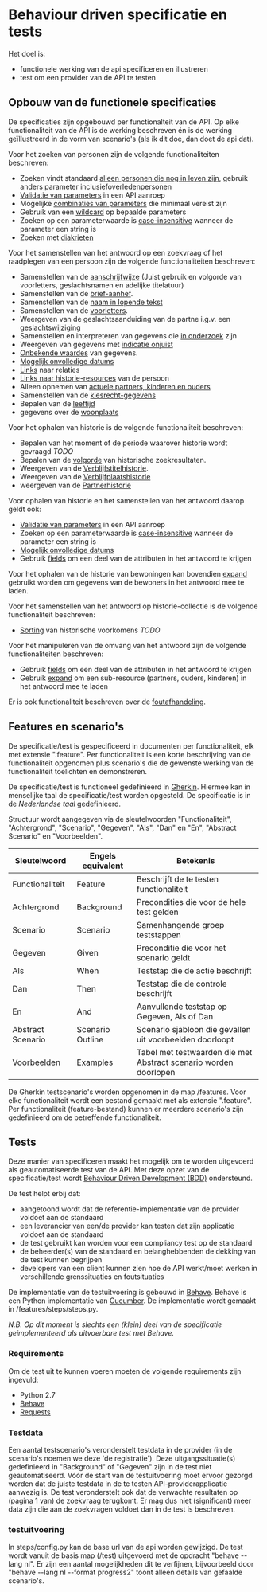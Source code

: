 # Behaviour driven specificatie en tests
Het doel is:
- functionele werking van de api specificeren en illustreren
- test om een provider van de API te testen

## Opbouw van de functionele specificaties
De specificaties zijn opgebouwd per functionalteit van de API. Op elke functionaliteit van de API is de werking beschreven én is de werking geïllustreerd in de vorm van scenario's (als ik dit doe, dan doet de api dat).

Voor het zoeken van personen zijn de volgende functionaliteiten beschreven:
- Zoeken vindt standaard [alleen personen die nog in leven zijn](./overleden_personen.feature), gebruik anders parameter inclusiefoverledenpersonen
- [Validatie van parameters](./parametervalidatie.feature) in een API aanroep
- Mogelijke [combinaties van parameters](./parametercombinaties.feature) die minimaal vereist zijn
- Gebruik van een [wildcard](./wildcard.feature) op bepaalde parameters
- Zoeken op een parameterwaarde is [case-insensitive](./case_insensitive.feature) wanneer de parameter een string is
- Zoeken met [diakrieten](./diakrieten_in_parameter.feature)

Voor het samenstellen van het antwoord op een zoekvraag of het raadplegen van een persoon zijn de volgende functionaliteiten beschreven:
- Samenstellen van de [aanschrijfwijze](./aanschrijfwijze.feature) (Juist gebruik en volgorde van voorletters, geslachtsnamen en adelijke titelatuur)
- Samenstellen van de [brief-aanhef](./aanhef.feature).
- Samenstellen van de [naam in lopende tekst](./gebruik_in_lopende_tekst.feature) 
- Samenstellen van de [voorletters](./voorletters.feature).
- Weergeven van de geslachtsaanduiding van de partne i.g.v. een [geslachtswijziging](./geslachtswijziging.feature)
- Samenstellen en interpreteren van gegevens die [in onderzoek](./in_onderzoek.feature) zijn
- Weergeven van gegevens met [indicatie onjuist](./indicatie_onjuist.feature)
- [Onbekende waardes](./onbekend_waardes.feature) van gegevens.
- [Mogelijk onvolledige datums](./onvolledige_datum.feature)
- [Links](./links.feature) naar relaties
- [Links naar historie-resources](./historie_links.feature) van de persoon
- Alleen opnemen van [actuele partners, kinderen en ouders](./partners_ouders_kinderen.feature)
- Samenstellen van de [kiesrecht-gegevens](./kiesrecht.feature)
- Bepalen van de [leeftijd](./leeftijd_bepaling.feature)
- gegevens over de [woonplaats](./woonplaats.feature)

Voor het ophalen van historie is de volgende functionaliteit beschreven:
- Bepalen van het moment of de periode waarover historie wordt gevraagd *TODO*
- Bepalen van de [volgorde](./historie_sorteren.feature) van historische zoekresultaten. 
- Weergeven van de [Verblijfstitelhistorie](./verblijfstitelhistorie.feature).
- Weergeven van de [Verblijfplaatshistorie](./verblijfplaatshistorie.feature)
- weergeven van de [Partnerhistorie](./partnerhistorie.feature)

Voor ophalen van historie en het samenstellen van het antwoord daarop geldt ook:
- [Validatie van parameters](./parametervalidatie.feature) in een API aanroep
- Zoeken op een parameterwaarde is [case-insensitive](./case_insensitive.feature) wanneer de parameter een string is
- [Mogelijk onvolledige datums](./onvolledige_datum.feature)
- Gebruik [fields](./fields.feature) om een deel van de attributen in het antwoord te krijgen

Voor het ophalen van de historie van bewoningen kan bovendien [expand](./expand.feature) gebruikt worden om gegevens van de bewoners in het antwoord mee te laden.

Voor het samenstellen van het antwoord op historie-collectie is de volgende functionaliteit beschreven:
- [Sorting](./historie_sorteren.feature) van historische voorkomens *TODO*

 Voor het manipuleren van de omvang van het antwoord zijn de volgende functionaliteiten beschreven:
 - Gebruik [fields](./fields.feature) om een deel van de attributen in het antwoord te krijgen
 - Gebruik [expand](./expand.feature) om een sub-resource (partners, ouders, kinderen) in het antwoord mee te laden

 Er is ook functionaliteit beschreven over de [foutafhandeling](./foutafhandeling.feature).

## Features en scenario's
De specificatie/test is gespecificeerd in documenten per functionaliteit, elk met extensie ".feature". Per functionaliteit is een korte beschrijving van de functionaliteit opgenomen plus scenario's die de gewenste werking van de functionaliteit toelichten en demonstreren.

De specificatie/test is functioneel gedefinieerd in [Gherkin](https://docs.cucumber.io/gherkin/reference/). Hiermee kan in menselijke taal de specificatie/test worden opgesteld.
De specificatie is in de *Nederlandse taal* gedefinieerd.

Structuur wordt aangegeven via de sleutelwoorden "Functionaliteit", "Achtergrond", "Scenario", "Gegeven", "Als", "Dan" en "En", "Abstract Scenario" en "Voorbeelden".

| Sleutelwoord      | Engels equivalent | Betekenis                                   |
| ----------------- | ----------------- | ------------------------------------------- |
| Functionaliteit   | Feature           | Beschrijft de te testen functionaliteit     |
| Achtergrond       | Background        | Precondities die voor de hele test gelden   |
| Scenario          | Scenario          | Samenhangende groep teststappen             |
| Gegeven           | Given             | Preconditie die voor het scenario geldt     |
| Als               | When              | Teststap die de actie beschrijft            |
| Dan               | Then              | Teststap die de controle beschrijft         |
| En                | And               | Aanvullende teststap op Gegeven, Als of Dan |
| Abstract Scenario | Scenario Outline  | Scenario sjabloon die gevallen uit voorbeelden doorloopt |
| Voorbeelden       | Examples          | Tabel met testwaarden die met Abstract scenario worden doorlopen |

De Gherkin testscenario's worden opgenomen in de map /features. Voor elke functionaliteit wordt een bestand gemaakt met als extensie ".feature". Per functionaliteit (feature-bestand) kunnen er meerdere scenario's zijn gedefinieerd om de betreffende functionaliteit.

## Tests
Deze manier van specificeren maakt het mogelijk om te worden uitgevoerd als geautomatiseerde test van de API. Met deze opzet van de specificatie/test wordt [Behaviour Driven Development (BDD)](https://docs.cucumber.io/bdd) ondersteund.

De test helpt erbij dat:
* aangetoond wordt dat de referentie-implementatie van de provider voldoet aan de standaard
* een leverancier van een/de provider kan testen dat zijn applicatie voldoet aan de standaard
* de test gebruikt kan worden voor een compliancy test op de standaard
* de beheerder(s) van de standaard en belanghebbenden de dekking van de test kunnen begrijpen
* developers van een client kunnen zien hoe de API werkt/moet werken in verschillende grenssituaties en foutsituaties

De implementatie van de testuitvoering is gebouwd in [Behave](https://behave.readthedocs.io/en/latest/). Behave is een Python implementatie van [Cucumber](https://cucumber.io). De implementatie wordt gemaakt in /features/steps/steps.py.

*N.B. Op dit moment is slechts een (klein) deel van de specificatie geimplementeerd als uitvoerbare test met Behave.*

### Requirements
Om de test uit te kunnen voeren moeten de volgende requirements zijn ingevuld:
* Python 2.7
* [Behave](https://behave.readthedocs.io/en/latest/install.html)
* [Requests](http://docs.python-requests.org/en/v1.0.0/user/install/)

### Testdata
Een aantal testscenario's veronderstelt testdata in de provider (in de scenario's noemen we deze 'de registratie').
Deze uitgangssituatie(s) gedefinieerd in "Background" of "Gegeven" zijn in de test niet geautomatiseerd. Vóór de start van de testuitvoering moet ervoor gezorgd worden dat de juiste testdata in de te testen API-providerapplicatie aanwezig is.
De test veronderstelt ook dat de verwachte resultaten op (pagina 1 van) de zoekvraag terugkomt. Er mag dus niet (significant) meer data zijn die aan de zoekvragen voldoet dan in de test is beschreven.

### testuitvoering
In steps/config.py kan de base url van de api worden gewijzigd.
De test wordt vanuit de basis map (/test) uitgevoerd met de opdracht "behave --lang nl". Er zijn een aantal mogelijkheden dit te verfijnen, bijvoorbeeld door "behave --lang nl --format progress2" toont alleen details van gefaalde scenario's.
